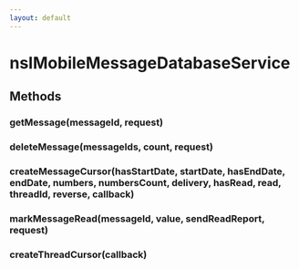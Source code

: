 ```yaml
---
layout: default
---
```


# nsIMobileMessageDatabaseService #

## Methods ##

### getMessage(messageId, request) ###

### deleteMessage(messageIds, count, request) ###

### createMessageCursor(hasStartDate, startDate, hasEndDate, endDate, numbers, numbersCount, delivery, hasRead, read, threadId, reverse, callback) ###

### markMessageRead(messageId, value, sendReadReport, request) ###

### createThreadCursor(callback) ###
